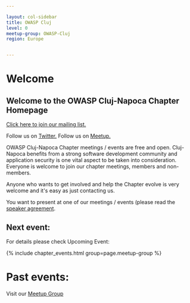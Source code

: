```yaml
---

layout: col-sidebar
title: OWASP Cluj
level: 0
meetup-group: OWASP-Cluj
region: Europe


---
```


# Welcome

## Welcome to the OWASP Cluj-Napoca Chapter Homepage

[Click here to join our mailing list.](https://groups.google.com/a/owasp.org/forum/#!overview)


Follow us on [Twitter.](https://twitter.com/OWASPCluj)
Follow us on [Meetup.](https://www.meetup.com/OWASP-Cluj/)

OWASP Cluj-Napoca Chapter meetings / events are free and open.
Cluj-Napoca benefits from a strong software development community and application security is one vital aspect to be taken into consideration.
Everyone is welcome to join our chapter meetings, members and non-members.


Anyone who wants to get involved and help the Chapter evolve is very welcome and it's easy as just contacting us.


You want to present at one of our meetings / events (please read the [speaker agreement](https://owasp.org/www-policy/).

## Next event:
For details please check Upcoming Event:

{% include chapter_events.html group=page.meetup-group %}

# Past events: 
Visit our [Meetup Group](https://www.meetup.com/OWASP-Cluj/)



